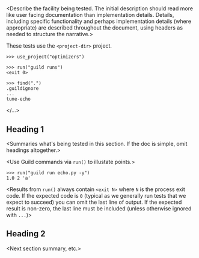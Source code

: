 # <Test topic>

<Describe the facility being tested. The initial description should
read more like user facing documentation than implementation
details. Details, including specific functionality and perhaps
implementation details (where appropriate) are described throughout
the document, using headers as needed to structure the narrative.>

These tests use the `<project-dir>` project.

    >>> use_project("optimizers")

<If needed make some assertions about the project and
environment. These should be meaningful tests and not copypasta.>

    >>> run("guild runs")
    <exit 0>

    >>> find(".")
    .guildignore
    ...
    tune-echo

</...>

## Heading 1

<Summaries what's being tested in this section. If the doc is simple,
omit headings altogether.>

<Use Guild commands via `run()` to illustate points.>

    >>> run("guild run echo.py -y")
    1.0 2 'a'

<Results from `run()` always contain `<exit N>` where `N` is the
process exit code. If the expected code is `0` (typical as we
generally run tests that we expect to succeed) you can omit the last
line of output. If the expected result is non-zero, the last line must
be included (unless otherwise ignored with `...`)>

## Heading 2

<Next section summary, etc.>
